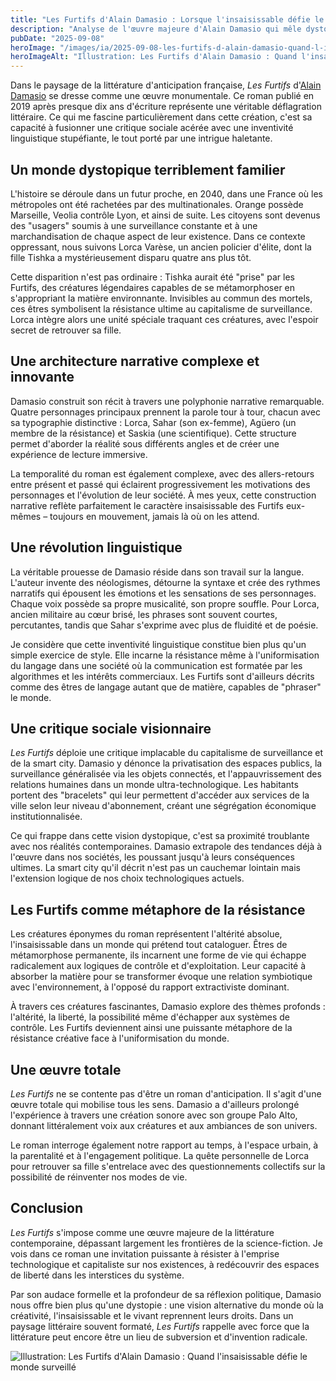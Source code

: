 ```yaml
---
title: "Les Furtifs d'Alain Damasio : Lorsque l'insaisissable défie le monde surveillé"
description: "Analyse de l'œuvre majeure d'Alain Damasio qui mêle dystopie technologique, créatures fantastiques et révolution linguistique dans une France privatisée."
pubDate: "2025-09-08"
heroImage: "/images/ia/2025-09-08-les-furtifs-d-alain-damasio-quand-l-insaisissable-defie-le-m-9da443-hero/2025-09-08-les-furtifs-d-alain-damasio-quand-l-insaisissable-defie-le-m-9da443-hero.png"
heroImageAlt: "Illustration: Les Furtifs d'Alain Damasio : Quand l'insaisissable défie le monde surveillé"
---
```


Dans le paysage de la littérature d'anticipation française, *Les Furtifs* d'[Alain Damasio](https://www.radiofrance.fr/personnes/alain-damasio) se dresse comme une œuvre monumentale. Ce roman publié en 2019 après presque dix ans d'écriture représente une véritable déflagration littéraire. Ce qui me fascine particulièrement dans cette création, c'est sa capacité à fusionner une critique sociale acérée avec une inventivité linguistique stupéfiante, le tout porté par une intrigue haletante.



## Un monde dystopique terriblement familier

L'histoire se déroule dans un futur proche, en 2040, dans une France où les métropoles ont été rachetées par des multinationales. Orange possède Marseille, Veolia contrôle Lyon, et ainsi de suite. Les citoyens sont devenus des "usagers" soumis à une surveillance constante et à une marchandisation de chaque aspect de leur existence. Dans ce contexte oppressant, nous suivons Lorca Varèse, un ancien policier d'élite, dont la fille Tishka a mystérieusement disparu quatre ans plus tôt.

Cette disparition n'est pas ordinaire : Tishka aurait été "prise" par les Furtifs, des créatures légendaires capables de se métamorphoser en s'appropriant la matière environnante. Invisibles au commun des mortels, ces êtres symbolisent la résistance ultime au capitalisme de surveillance. Lorca intègre alors une unité spéciale traquant ces créatures, avec l'espoir secret de retrouver sa fille.

## Une architecture narrative complexe et innovante

Damasio construit son récit à travers une polyphonie narrative remarquable. Quatre personnages principaux prennent la parole tour à tour, chacun avec sa typographie distinctive : Lorca, Sahar (son ex-femme), Agüero (un membre de la résistance) et Saskia (une scientifique). Cette structure permet d'aborder la réalité sous différents angles et de créer une expérience de lecture immersive.

La temporalité du roman est également complexe, avec des allers-retours entre présent et passé qui éclairent progressivement les motivations des personnages et l'évolution de leur société. À mes yeux, cette construction narrative reflète parfaitement le caractère insaisissable des Furtifs eux-mêmes – toujours en mouvement, jamais là où on les attend.

## Une révolution linguistique

La véritable prouesse de Damasio réside dans son travail sur la langue. L'auteur invente des néologismes, détourne la syntaxe et crée des rythmes narratifs qui épousent les émotions et les sensations de ses personnages. Chaque voix possède sa propre musicalité, son propre souffle. Pour Lorca, ancien militaire au cœur brisé, les phrases sont souvent courtes, percutantes, tandis que Sahar s'exprime avec plus de fluidité et de poésie.

Je considère que cette inventivité linguistique constitue bien plus qu'un simple exercice de style. Elle incarne la résistance même à l'uniformisation du langage dans une société où la communication est formatée par les algorithmes et les intérêts commerciaux. Les Furtifs sont d'ailleurs décrits comme des êtres de langage autant que de matière, capables de "phraser" le monde.

## Une critique sociale visionnaire

*Les Furtifs* déploie une critique implacable du capitalisme de surveillance et de la smart city. Damasio y dénonce la privatisation des espaces publics, la surveillance généralisée via les objets connectés, et l'appauvrissement des relations humaines dans un monde ultra-technologique. Les habitants portent des "bracelets" qui leur permettent d'accéder aux services de la ville selon leur niveau d'abonnement, créant une ségrégation économique institutionnalisée.

Ce qui frappe dans cette vision dystopique, c'est sa proximité troublante avec nos réalités contemporaines. Damasio extrapole des tendances déjà à l'œuvre dans nos sociétés, les poussant jusqu'à leurs conséquences ultimes. La smart city qu'il décrit n'est pas un cauchemar lointain mais l'extension logique de nos choix technologiques actuels.

## Les Furtifs comme métaphore de la résistance

Les créatures éponymes du roman représentent l'altérité absolue, l'insaisissable dans un monde qui prétend tout cataloguer. Êtres de métamorphose permanente, ils incarnent une forme de vie qui échappe radicalement aux logiques de contrôle et d'exploitation. Leur capacité à absorber la matière pour se transformer évoque une relation symbiotique avec l'environnement, à l'opposé du rapport extractiviste dominant.

À travers ces créatures fascinantes, Damasio explore des thèmes profonds : l'altérité, la liberté, la possibilité même d'échapper aux systèmes de contrôle. Les Furtifs deviennent ainsi une puissante métaphore de la résistance créative face à l'uniformisation du monde.

## Une œuvre totale

*Les Furtifs* ne se contente pas d'être un roman d'anticipation. Il s'agit d'une œuvre totale qui mobilise tous les sens. Damasio a d'ailleurs prolongé l'expérience à travers une création sonore avec son groupe Palo Alto, donnant littéralement voix aux créatures et aux ambiances de son univers.

Le roman interroge également notre rapport au temps, à l'espace urbain, à la parentalité et à l'engagement politique. La quête personnelle de Lorca pour retrouver sa fille s'entrelace avec des questionnements collectifs sur la possibilité de réinventer nos modes de vie.

## Conclusion

*Les Furtifs* s'impose comme une œuvre majeure de la littérature contemporaine, dépassant largement les frontières de la science-fiction. Je vois dans ce roman une invitation puissante à résister à l'emprise technologique et capitaliste sur nos existences, à redécouvrir des espaces de liberté dans les interstices du système.

Par son audace formelle et la profondeur de sa réflexion politique, Damasio nous offre bien plus qu'une dystopie : une vision alternative du monde où la créativité, l'insaisissable et le vivant reprennent leurs droits. Dans un paysage littéraire souvent formaté, *Les Furtifs* rappelle avec force que la littérature peut encore être un lieu de subversion et d'invention radicale.

<picture><source srcset="/images/ia/2025-09-08-les-furtifs-d-alain-damasio-quand-l-insaisissable-defie-le-m-9da443-inline/2025-09-08-les-furtifs-d-alain-damasio-quand-l-insaisissable-defie-le-m-9da443-inline.avif" type="image/avif" /><source srcset="/images/ia/2025-09-08-les-furtifs-d-alain-damasio-quand-l-insaisissable-defie-le-m-9da443-inline/2025-09-08-les-furtifs-d-alain-damasio-quand-l-insaisissable-defie-le-m-9da443-inline.webp" type="image/webp" /><img src="/images/ia/2025-09-08-les-furtifs-d-alain-damasio-quand-l-insaisissable-defie-le-m-9da443-inline/2025-09-08-les-furtifs-d-alain-damasio-quand-l-insaisissable-defie-le-m-9da443-inline.png" alt="Illustration: Les Furtifs d'Alain Damasio : Quand l'insaisissable défie le monde surveillé" loading="lazy" decoding="async" /></picture>